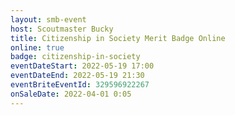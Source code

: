 ```yaml
---
layout: smb-event
host: Scoutmaster Bucky
title: Citizenship in Society Merit Badge Online
online: true
badge: citizenship-in-society
eventDateStart: 2022-05-19 17:00
eventDateEnd: 2022-05-19 21:30
eventBriteEventId: 329596922267
onSaleDate: 2022-04-01 0:05
---
```

